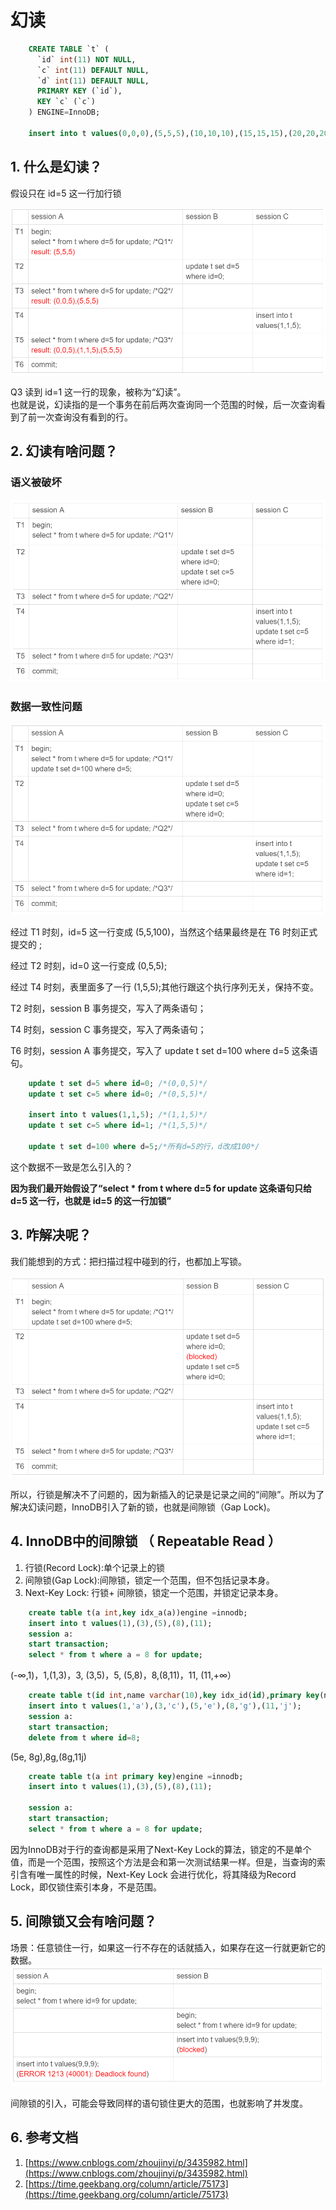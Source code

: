 # 幻读

```sql
    CREATE TABLE `t` (
      `id` int(11) NOT NULL,
      `c` int(11) DEFAULT NULL,
      `d` int(11) DEFAULT NULL,
      PRIMARY KEY (`id`),
      KEY `c` (`c`)
    ) ENGINE=InnoDB;

    insert into t values(0,0,0),(5,5,5),(10,10,10),(15,15,15),(20,20,20),(25,25,25);
```

## 1. 什么是幻读？

假设只在 id=5 这一行加行锁

![&#x5047;&#x8BBE;&#x53EA;&#x5728; id=5 &#x8FD9;&#x4E00;&#x884C;&#x52A0;&#x884C;&#x9501;](../gitbook/assets/p1.png)

Q3 读到 id=1 这一行的现象，被称为“幻读”。  
也就是说，幻读指的是一个事务在前后两次查询同一个范围的时候，后一次查询看到了前一次查询没有看到的行。

## 2. 幻读有啥问题？

### 语义被破坏

![&#x56FE;2](../gitbook/assets/p2.png)

### 数据一致性问题

![&#x56FE;3](../gitbook/assets/p3.png)

经过 T1 时刻，id=5 这一行变成 \(5,5,100\)，当然这个结果最终是在 T6 时刻正式提交的 ;

经过 T2 时刻，id=0 这一行变成 \(0,5,5\);

经过 T4 时刻，表里面多了一行 \(1,5,5\);其他行跟这个执行序列无关，保持不变。

T2 时刻，session B 事务提交，写入了两条语句；

T4 时刻，session C 事务提交，写入了两条语句；

T6 时刻，session A 事务提交，写入了 update t set d=100 where d=5 这条语句。

```sql
    update t set d=5 where id=0; /*(0,0,5)*/
    update t set c=5 where id=0; /*(0,5,5)*/

    insert into t values(1,1,5); /*(1,1,5)*/
    update t set c=5 where id=1; /*(1,5,5)*/

    update t set d=100 where d=5;/*所有d=5的行，d改成100*/
```

这个数据不一致是怎么引入的？

**因为我们最开始假设了“select \* from t where d=5 for update 这条语句只给 d=5 这一行，也就是 id=5 的这一行加锁”**

## 3. 咋解决呢？

我们能想到的方式：把扫描过程中碰到的行，也都加上写锁。

![&#x56FE;4](../gitbook/assets/p4.png)

所以，行锁是解决不了问题的，因为新插入的记录是记录之间的“间隙”。所以为了解决幻读问题，InnoDB引入了新的锁，也就是间隙锁（Gap Lock\)。

## 4. InnoDB中的间隙锁 （ Repeatable Read ）

1. 行锁\(Record Lock\):单个记录上的锁
2. 间隙锁\(Gap Lock\):间隙锁，锁定一个范围，但不包括记录本身。
3. Next-Key Lock: 行锁+ 间隙锁，锁定一个范围，并锁定记录本身。

```sql
    create table t(a int,key idx_a(a))engine =innodb;
    insert into t values(1),(3),(5),(8),(11);
    session a:
    start transaction;
    select * from t where a = 8 for update;
```

\(-∞,1\)，1,\(1,3\)，3, \(3,5\)，5, \(5,8\)，8,\(8,11\)，11, \(11,+∞）

```sql
    create table t(id int,name varchar(10),key idx_id(id),primary key(name))engine =innodb;
    insert into t values(1,'a'),(3,'c'),(5,'e'),(8,'g'),(11,'j');  
    session a:
    start transaction;
    delete from t where id=8;
```

\(5e, 8g\),8g,\(8g,11j\)

```sql
    create table t(a int primary key)engine =innodb;
    insert into t values(1),(3),(5),(8),(11);

    session a:
    start transaction;
    select * from t where a = 8 for update;
```

因为InnoDB对于行的查询都是采用了Next-Key Lock的算法，锁定的不是单个值，而是一个范围，按照这个方法是会和第一次测试结果一样。但是，当查询的索引含有唯一属性的时候，Next-Key Lock 会进行优化，将其降级为Record Lock，即仅锁住索引本身，不是范围。

## 5. 间隙锁又会有啥问题？

场景：任意锁住一行，如果这一行不存在的话就插入，如果存在这一行就更新它的数据。 ![&#x56FE;5](../gitbook/assets/p5.png)

间隙锁的引入，可能会导致同样的语句锁住更大的范围，也就影响了并发度。

## 6. 参考文档

1. [https://www.cnblogs.com/zhoujinyi/p/3435982.html](https://www.cnblogs.com/zhoujinyi/p/3435982.html)
2. [https://time.geekbang.org/column/article/75173](https://time.geekbang.org/column/article/75173)

